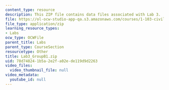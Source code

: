```yaml
---
content_type: resource
description: This ZIP file contains data files associated with Lab 3.
file: https://ol-ocw-studio-app-qa.s3.amazonaws.com/courses/1-103-civil-engineering-materials-laboratory-spring-2004/78d748241b5a2e2fa02ede119d9d2263_Lab3_GroupB1.zip
file_type: application/zip
learning_resource_types:
- Labs
ocw_type: OCWFile
parent_title: Labs
parent_type: CourseSection
resourcetype: Other
title: Lab3_GroupB1.zip
uid: 78d74824-1b5a-2e2f-a02e-de119d9d2263
video_files:
  video_thumbnail_file: null
video_metadata:
  youtube_id: null
---
```

